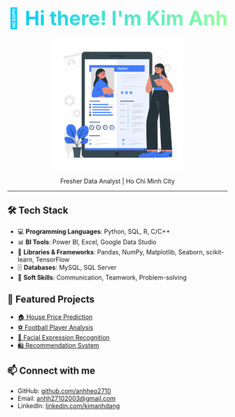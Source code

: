 <h1 align="center">
  <span style="font-size:45px; font-weight:bold; background: linear-gradient(to right, #00C9FF, #92FE9D); -webkit-background-clip: text; color: transparent;">
    👋 Hi there! I'm Kim Anh
  </span>
</h1>
<p align="center">
  <img src="images/Online resume-cuate.png" width="300" alt="Football Dashboard Preview"/>
</p>
<p align="center">
Fresher Data Analyst | Ho Chi Minh City 
</p>

---
## 🛠️ Tech Stack

- 💻 **Programming Languages**: Python, SQL, R, C/C++
- 📊 **BI Tools**: Power BI, Excel, Google Data Studio
- 🧰 **Libraries & Frameworks**: Pandas, NumPy, Matplotlib, Seaborn, scikit-learn, TensorFlow
- 🗄️ **Databases**: MySQL, SQL Server
- 🧠 **Soft Skills**: Communication, Teamwork, Problem-solving

## 🚀 Featured Projects

- [🏠 House Price Prediction](https://github.com/anhheo2710/House-Price-Prediction)
- [⚽ Football Player Analysis](https://github.com/anhheo2710/portfolio/tree/main/FootballPlayer-Analysis)
- [🤖 Facial Expression Recognition](https://github.com/anhheo2710/portfolio/tree/main/Facial-Expression-Recognition)
- [🛍️ Recommendation System](https://github.com/anhheo2710/Recommendation-System-for-E-commerce)

## 📫 Connect with me
- GitHub: [github.com/anhheo2710](https://github.com/anhheo2710)
- Email: anhh27102003@gmail.com
- LinkedIn: [linkedin.com/kimanhdang](www.linkedin.com/in/kimanhdang2003)
<!--
**anhheo2710/anhheo2710** is a ✨ _special_ ✨ repository because its `README.md` (this file) appears on your GitHub profile.

Here are some ideas to get you started:

- 🔭 I’m currently working on ...
- 🌱 I’m currently learning ...
- 👯 I’m looking to collaborate on ...
- 🤔 I’m looking for help with ...
- 💬 Ask me about ...
- 📫 How to reach me: ...
- 😄 Pronouns: ...
- ⚡ Fun fact: ...
-->
